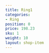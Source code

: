 ```yaml
---
title: Ring1
categories:
- Ring
position: 0
price: 198.23
sku: 1
weight: 10
layout: shop-item
---
```



